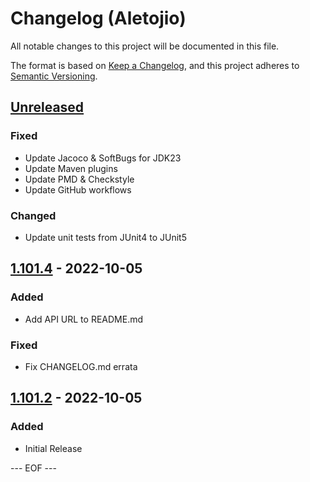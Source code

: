 # Changelog (Aletojio)
All notable changes to this project will be documented in this file.

The format is based on [Keep a Changelog](https://keepachangelog.com/en/1.0.0/),
and this project adheres to [Semantic Versioning](https://semver.org/spec/v2.0.0.html).


## [Unreleased]

### Fixed
- Update Jacoco & SoftBugs for JDK23
- Update Maven plugins
- Update PMD & Checkstyle
- Update GitHub workflows


### Changed
- Update unit tests from JUnit4 to JUnit5


## [1.101.4] - 2022-10-05

### Added
- Add API URL to README.md

### Fixed
- Fix CHANGELOG.md errata


## [1.101.2] - 2022-10-05

### Added
- Initial Release


[Unreleased]: https://github.com/olyutorskii/Aletojio/compare/v1.101.4...HEAD
[1.101.4]: https://github.com/olyutorskii/Aletojio/releases/tag/v1.101.4
[1.101.2]: https://github.com/olyutorskii/Aletojio/releases/tag/v1.101.2


--- EOF ---
